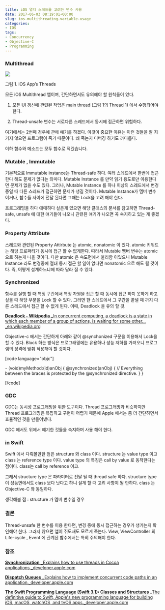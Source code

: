 ```yaml
---
title: iOS 멀티 스레드를 고려한 변수 사용
date: 2017-06-03 08:19:01+00:00
slug: ios-multithreading-variable-usage
categories:
- IOS
tags:
- Concurrency
- Objective-C
- Programming
---
```











### Multithread








![](https://windroamer.files.wordpress.com/2017/06/2f5f8-1n7u0ceowiwd6thrldpxqcg.png)





그림 1. iOS App’s Threads


모든 iOS Multithread 앱이며, 간단하면서도 유의해야 할 원칙들이 있다.






	
  1. 모든 UI 갱신에 관련된 작업은 main thread (그림 1의 Thread 1) 에서 수행되어야 한다.

	
  2. Thread-unsafe 변수는 서로다른 스레드에서 동시에 접근하면 위험하다.




여기에서는 2번째 경우에 관해 얘기를 하겠다. 이것이 중요한 이유는 이런 것들을 잘 지키지 않으면 프로그램이 죽기 때문이다. 왜 죽는지 디버깅 하기도 까다롭다.




이하 함수와 메소드는 모두 함수로 적겠습니다.





### Mutable , Immutable




기본적으로 Immutable instance는 Thread-safe 하다. 여러 스레드에서 한번에 접근한다 해도 문제가 없다는 의미다. Mutable Instance 를 만약 읽기 용도로만 이용한다면 문제가 없을 수도 있다. 그러나, Mutable Instance 를 하나 이상의 스레드에서 변경 중일 때 다른 스레드가 접근하면 문제가 생길 것이다. Mutable Instance가 멤버 변수이거나, 함수들 사이에 전달 된다면 그때는 Lock을 고려 해야 한다.




프로그래밍을 하다 애매하다 싶은게 있으면 해당 클래스의 문서를 참고하면 Thread-safe, unsafe 에 대한 얘기들이 나오니 관련된 얘기가 나오면 꼭 숙지하고 있는 게 좋겠다.





### Property Attribute




스레드와 관련된 Property Attirbute 는 atomic, nonatomic 이 있다. atomic 키워드는 해당 프로퍼티가 동시에 접근 할 수 없게한다. 따라서 Mutable 멤버 변수는 atomic 으로 하는게 나을 것이다. 다만 atomic 은 속도면에서 불리함 이있으니 Mutable Instance 라도 변경중에 절대 동시 접근 할 일이 없다면 nonatomic 으로 해도 될 것이다. 즉, 어떻게 설계하느냐에 따라 달라 질 수 있다.





### Synchronized




함수를 실행 할 때 특정 구간에서 특정 자원을 접근 할 때 동시에 접근 하지 못하게 하고 싶을 때 해당 부분을 Lock 할 수 있다. 그러면 한 스레드에서 그 구간을 끝낼 때 까지 다른 스레드에서 접근 할 수 없게 된다. 이때, Deadlock 을 유의 할 것.





[**Deadlock - Wikipedia**
_In concurrent computing, a deadlock is a state in which each member of a group of actions, is waiting for some other…_en.wikipedia.org](https://en.wikipedia.org/wiki/Deadlock)




Objective-c 에서는 간단하게 아래와 같이 @synchonized 구문을 이용해서 Lock을 할 수 있다. Block 하는 방식은 프로그래밍에는 유용하나 성능 저하를 가져오니 프로그램의 성격에 맞춰 적용해야 할 것이다.


[code language="objc"]
<p class="graf graf--h3 graf-after--pre">- (void)myMethod:(id)anObj
{
@synchronized(anObj)
{
// Everything between the braces is protected by the @synchronized directive.
}
}</p>
[/code]





















### GDC




GDC는 동시성 프로그래밍을 위한 도구이다. Thread 프로그래밍과 비슷하지만 Thread 프로그래밍은 복잡하고 구현이 어렵기 때문에 Apple 에서는 좀 더 간단하면서 효율적인 것을 만들어냈다.




GDC 에서도 위에서 얘기한 것들을 숙지하며 사용 해야 한다.





### in Swift




Swift 에서 다뤄볼만한 점은 structure 와 class 이다. structure 는 value type 이고 class 는 reference type 이다. value type 의 특징은 call by value 로 동작한다는 점이다. class는 call by reference 이고.




그래서 structure type 은 파라미터로 전달 될 때 thread safe 하다. structure type 이 성능면에서도 class 보다 낫다고 하니 설계 할 때 고려 사항이 될 만하다. class 는 Objective-C 와 동일하다.




생각해볼 점 : structure 가 멤버 변수일 경우





### 결론




Thread-unsafe 한 변수를 이용 한다면, 변경 중에 동시 접근하는 경우가 생기는지 확인해야 한다. 그러지 않으면 앱이 쥐도새도 모르게 죽는다. View, ViewController 의 Life-cycle , Event 에 관계된 함수에서는 특히 주의해야 한다.





### 참조




[**Synchronization**
_Explains how to use threads in Cocoa applications._developer.apple.com](https://developer.apple.com/library/content/documentation/Cocoa/Conceptual/Multithreading/ThreadSafety/ThreadSafety.html#//apple_ref/doc/uid/10000057i-CH8-SW1)




[**Dispatch Queues**
_Explains how to implement concurrent code paths in an application._developer.apple.com](https://developer.apple.com/library/content/documentation/General/Conceptual/ConcurrencyProgrammingGuide/OperationQueues/OperationQueues.html)




[**The Swift Programming Language (Swift 3.1): Classes and Structures**
_The definitive guide to Swift, Apple's new programming language for building iOS, macOS, watchOS, and tvOS apps._developer.apple.com](https://developer.apple.com/library/content/documentation/Swift/Conceptual/Swift_Programming_Language/ClassesAndStructures.html#//apple_ref/doc/uid/TP40014097-CH13-ID82)

